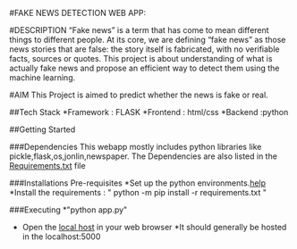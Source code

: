 #FAKE NEWS DETECTION WEB APP:

#DESCRIPTION
“Fake news” is a term that has come to mean different things to different people. At its core, we are defining “fake news” as those news stories that are false: the story itself is fabricated, with no verifiable facts, sources or quotes.
This project is about understanding of what is actually fake news and propose an efficient way to detect them using the machine learning.

#AIM
This Project is aimed to  predict whether the news is fake or real.

##Tech Stack
*Framework : FLASK
*Frontend  : html/css
*Backend   :python

##Getting Started

###Dependencies
This webapp mostly includes python libraries like pickle,flask,os,jonlin,newspaper.
The Dependencies are also listed in the [Requirements.txt](requirements.txt) file

###Installations
Pre-requisites
*Set up the python environments.[help](https://packaging.python.org/guides/installing-using-pip-and-virtual-environments/)
*Install the requirements  : " python -m pip install -r requirements.txt "

###Executing
*"python app.py"
* Open the [local host](http://localhost:5000/) in your web browser
*It should generally be hosted in the localhost:5000
